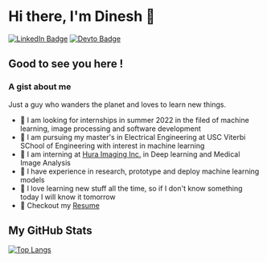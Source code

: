 # Hi there, I'm Dinesh :wave:

[![LinkedIn Badge](https://img.shields.io/badge/LinkedIn-0077B5?style=for-the-badge&logo=linkedin&logoColor=white)](https://www.linkedin.com/in/dinesh-gdk) [![Devto Badge](https://img.shields.io/badge/dev.to-0A0A0A?style=for-the-badge&logo=devdotto&logoColor=white)](https://dev.to/dineshgdk)

## Good to see you here !

### A gist about me
Just a guy who wanders the planet and loves to learn new things.

- :eyes: I am looking for internships in summer 2022 in the filed of machine learning, image processing and software development
- :blue_book: I am pursuing my master's in Electrical Engineering at USC Viterbi SChool of Engineering with interest in machine learning
- :hammer: I am interning at [Hura Imaging Inc.](http://www.huraimaging.com/) in Deep learning and Medical Image Analysis
- :briefcase: I have experience in research, prototype and deploy machine learning models
- :rocket: I love learning new stuff all the time, so if I don't know something today I will know it tomorrow
- :page_with_curl: Checkout my <a href="https://nbviewer.org/github/dinesh-GDK/dinesh-GDK/blob/master/assests/Resume.pdf" target="_blank">Resume</a>

## My GitHub Stats
[![Top Langs](https://github-readme-stats.vercel.app/api/top-langs/?username=dinesh-GDK&hide=html,css,scss,jupyter%20notebook&langs_count=10&layout=compact)](https://github.com/dinesh-GDK)